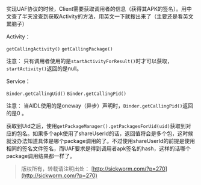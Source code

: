 实现UAF协议的时候，Client需要获取调用者的信息（获得其APK的签名）。用中文查了半天没查到获取Activity的方法，用英文一下就搜出来了（主要还是看英文累脑子）

Activity：

`getCallingActivity()`
`getCallingPackage()`

注意：
只有调用者使用的是`startActivityForResult()`时才可以获取，`startActivity()`返回的是null。

Service：

`Binder.getCallingUid()`
`Binder.getCallingPid()`

注意：
当AIDL使用的是oneway（异步）声明时，`Binder.getCallingPid()`返回的是0 。

获取到Uid之后，使用`getPackageManager().getPackagesForUid(uid)`获取到对应的包名。如果多个apk使用了shareUserId的话，返回值将会是多个包，这时候就没办法知道具体是哪个package调用的了。不过使用shareUserId的前提是使用相同的签名文件签名，而UAF要求是得到调用者apk签名的hash，这样的话哪个package调用结果都一样了。

> 版权所有，转载请注明出处：
> [http://sickworm.com/?p=270](http://sickworm.com/?p=270)